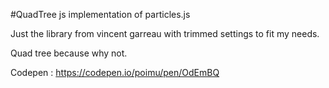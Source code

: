#QuadTree js implementation of particles.js

Just the library from vincent garreau with trimmed settings to fit my needs.

Quad tree because why not.

Codepen : https://codepen.io/poimu/pen/OdEmBQ